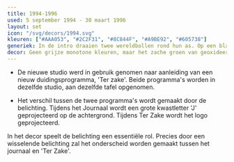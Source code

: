 ```yaml
---
title: 1994-1996
used: 5 september 1994 - 30 maart 1996
layout: set
icon: "/svg/decors/1994.svg"
kleuren: ["#AAA053", "#2C2F31", "#8C844F", "#A9BE92", "#605738"]
generiek: In de intro draaien twee wereldbollen rond hun as. Op een blauwe achtergrond verschijnen als jaloeziën nieuwsbeelden. Op het eind verschijnt een cijfercombinatie waarbij elk cijfer snel van getal wisselt. Op het einde wisselt het cijfer naar een getal. Zo verschijnt karakter per karakter 'JOURNAAL'.
decor: Geen grijze monotone kleuren, maar het zache groen van geoxideerd koper gecombineerd met de kleur van bleek leder. Een groene kronkelende lichtlijn, 'de beek', scheidt de twee ankers. Als snel werd duidelijk dat het niet om de meest geschikte vormgeving ging.
---
```


* De nieuwe studio werd in gebruik genomen naar aanleiding van een nieuw duidingsprogramma, 'Ter zake'. Beide programma's worden in dezelfde studio, aan dezelfde tafel opgenomen.

* Het verschil tussen de twee programma's wordt gemaakt door de belichting. Tijdens het Journaal wordt een grote kwastletter 'J' geprojecteerd op de achtergrond. Tijdens Ter Zake wordt het logo geprojecteerd.

 In het decor speelt de belichting een essentiële rol. Precies door een wisselende belichting zal het onderscheid worden gemaakt tussen het journaal en 'Ter Zake'.
 
